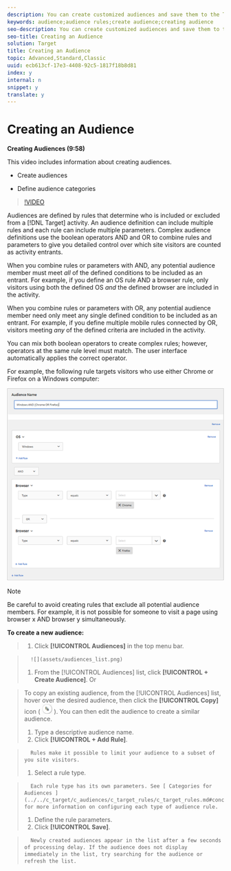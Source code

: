 ```yaml
---
description: You can create customized audiences and save them to the Target library for use in your activities. You can copy an existing audience that you can then edit to create a similar audience and combine multiple audiences.
keywords: audience;audience rules;create audience;creating audience
seo-description: You can create customized audiences and save them to the Target library for use in your activities. You can copy an existing audience that you can then edit to create a similar audience and combine multiple audiences.
seo-title: Creating an Audience
solution: Target
title: Creating an Audience
topic: Advanced,Standard,Classic
uuid: ecb613cf-17e3-4408-92c5-1817f18b8d81
index: y
internal: n
snippet: y
translate: y
---
```


# Creating an Audience

**Creating Audiences (9:58)** 

This video includes information about creating audiences. 


* Create audiences 

* Define audience categories 



>[!VIDEO](https://vimeo.com/wV9lVTSOxMk) 

Audiences are defined by rules that determine who is included or excluded from a [!DNL  Target] activity. An audience definition can include multiple rules and each rule can include multiple parameters. Complex audience definitions use the boolean operators AND and OR to combine rules and parameters to give you detailed control over which site visitors are counted as activity entrants. 

When you combine rules or parameters with AND, any potential audience member must meet *all* of the defined conditions to be included as an entrant. For example, if you define an OS rule AND a browser rule, only visitors using both the defined OS *and* the defined browser are included in the activity. 

When you combine rules or parameters with OR, any potential audience member need only meet any single defined condition to be included as an entrant. For example, if you define multiple mobile rules connected by OR, visitors meeting *any* of the defined criteria are included in the activity. 

You can mix both boolean operators to create complex rules; however, operators at the same rule level must match. The user interface automatically applies the correct operator. 

For example, the following rule targets visitors who use either Chrome or Firefox on a Windows computer: 

![](assets/audience_create.png) 


>[!NOTE]
>
>Be careful to avoid creating rules that exclude all potential audience members. For example, it is not possible for someone to visit a page using browser x AND browser y simultaneously.



**To create a new audience:** 

>1. Click **[!UICONTROL  Audiences]** in the top menu bar.

>       ![](assets/audiences_list.png) 
>1. From the [!UICONTROL  Audiences] list, click **[!UICONTROL  + Create Audience]**.
>   Or 

>   To copy an existing audience, from the [!UICONTROL  Audiences] list, hover over the desired audience, then click the **[!UICONTROL  Copy]** icon (  ![](assets/icon_copy.png) ). You can then edit the audience to create a similar audience. 
>
>1. Type a descriptive audience name.
>1. Click **[!UICONTROL  + Add Rule]**.

>       Rules make it possible to limit your audience to a subset of you site visitors. 
>1. Select a rule type.

>       Each rule type has its own parameters. See [ Categories for Audiences ](../../c_target/c_audiences/c_target_rules/c_target_rules.md#concept_E3A77E42F1644503A829B5107B20880D) for more information on configuring each type of audience rule. 
>1. Define the rule parameters.
>1. Click **[!UICONTROL  Save]**.

>       Newly created audiences appear in the list after a few seconds of processing delay. If the audience does not display immediately in the list, try searching for the audience or refresh the list. 
